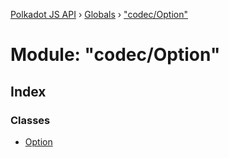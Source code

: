 [Polkadot JS API](../README.md) › [Globals](../globals.md) › ["codec/Option"](_codec_option_.md)

# Module: "codec/Option"

## Index

### Classes

* [Option](../classes/_codec_option_.option.md)
